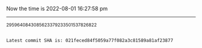 Now the time is 2022-08-01 16:27:58 pm

---

<small>2959640843085623379233501537826822</small>

```txt

Latest commit SHA is: 021feced84f5059a77f082a3c81589a81af23877
```
